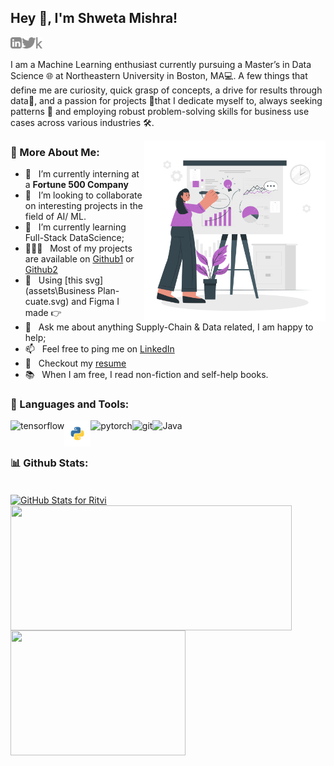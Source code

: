 ## Hey 👋, I'm Shweta Mishra!
<a href='https://www.linkedin.com/in/shwm/'><img align='left' alt="linkedin" src="assets\linkedin.svg" height='18px'/></a>
<a href='https://twitter.com/ShwetaM42355084'><img align='left' alt="twitter" src="assets\twitter.svg" height='18px'/></a>
<a href='https://www.kaggle.com/shwetamishra9090'><img alt="kaggle" src="assets\kaggle.svg" height='18px'/></a>

I am a Machine Learning enthusiast currently pursuing a Master’s in Data Science 🌐 at Northeastern University in Boston, MA💻. A few things that define me are curiosity, quick grasp of concepts, a drive for results through data🤖, and a passion for projects 🎨that I dedicate myself to, always seeking patterns 📱 and employing robust problem-solving skills for business use cases across various industries 🛠️.

<img align="right" alt="GIF" src="assets\Business Plan-cuate.svg" width="290px"/>

  
### 🧐 More About Me:

- 🔭 &nbsp; I’m currently interning at a **Fortune 500 Company**
- 🤝 &nbsp; I’m looking to collaborate on interesting projects in the field of AI/ ML.
- 🌱 &nbsp; I’m currently learning Full-Stack DataScience; 
- 👨🏻‍💻 &nbsp; Most of my projects are available on [Github1](https://github.com/MishraCo?tab=repositories) or [Github2](https://github.com/ShwetaM09?tab=repositories)
- 🎨 &nbsp; Using [this svg](assets\Business Plan-cuate.svg) and Figma I made 👉
- 💬 &nbsp; Ask me about anything Supply-Chain & Data related, I am happy to help;
- 📫 &nbsp; Feel free to ping me on [LinkedIn](https://www.linkedin.com/in/shwm/)
- 📝 &nbsp; Checkout my [resume](https://drive.google.com/file/d/1Ts9_g3JmXdXylzkd97jYjyagxjUB2UTU/view)
- 📚 &nbsp; When I am free, I read non-fiction and self-help books.

### 🔨 Languages and Tools:
<a href="https://www.tensorflow.org" target="_blank"> <img align="left" src="https://raw.githubusercontent.com/rahul-jha98/github_readme_icons/main/language_and_tools/square/tensorflow/tensorflow.svg" alt="tensorflow" height="42px"/> </a> 
<a href="https://www.python.org" target="_blank"><img align="left" alt="Python" height ="42px" src="assets\python-svgrepo-com.svg"></a>
<a href="https://pytorch.org/" target="_blank"> <img align="left" src="https://raw.githubusercontent.com/rahul-jha98/github_readme_icons/main/language_and_tools/square/pytorch/pytorch.svg" alt="pytorch" height="42px"/> </a>
<a href="https://git-scm.com/" target="_blank"> <img src="https://git-scm.com/images/logos/downloads/Git-Icon-1788C.svg" align="left" alt="git" height='42px'/> </a> 
<a href="https://www.java.com" target="_blank"><img align="left" alt="Java" height ="42px" src="https://www.vectorlogo.zone/logos/java/java-vertical.svg"></a>

<br>
<br>

### 📊 Github Stats:

<br>

<a href='https://github.com/MishraCo/MishraCo'>
    <img align = "center" width="700" src= "https://github-readme-streak-stats.herokuapp.com/?user=MishraCo&theme=radical&date_format=j%20M%5B%20Y%5D" alt="GitHub Stats for Ritvi" />
</a>
<a href="https://github.com/MishraCo/MishraCo">
  <img height=200 width="450" align="center" src="https://github-readme-stats.vercel.app/api?username=ShwetaM09&show_icons=true&hide=stars&theme=radical" />
</a>
<a href="https://github.com/MishraCo/MishraCo">
  <img height=200 width="280" align="center" src="https://github-readme-stats.vercel.app/api/top-langs/?username=MishraCo&layout=compact&theme=radical" />
</a>
